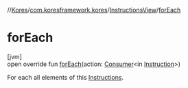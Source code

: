//[Kores](../../../index.md)/[com.koresframework.kores](../index.md)/[InstructionsView](index.md)/[forEach](for-each.md)

# forEach

[jvm]\
open override fun [forEach](for-each.md)(action: [Consumer](https://docs.oracle.com/javase/8/docs/api/java/util/function/Consumer.html)<in [Instruction](../-instruction/index.md)>)

For each all elements of this [Instructions](../-instructions/index.md).

